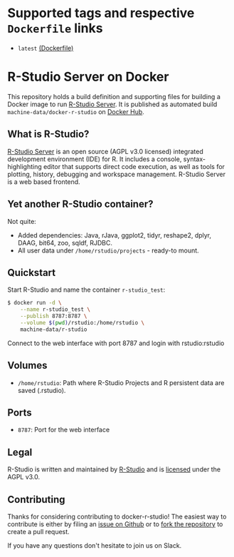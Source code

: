 # Supported tags and respective `Dockerfile` links

- `latest` [(Dockerfile)](https://github.com/machine-data/docker-r-studio/blob/master/Dockerfile)

# R-Studio Server on Docker

This repository holds a build definition and supporting files for building a Docker image to run [R-Studio Server](https://www.rstudio.org).
It is published as automated build `machine-data/docker-r-studio` on [Docker Hub](https://registry.hub.docker.com/u/machinedata/r-studio/).

## What is R-Studio?

[R-Studio Server](https://www.rstudio.org) is an open source (AGPL v3.0 licensed) integrated development environment (IDE) for R. It includes a console, syntax-highlighting editor that supports direct code execution, as well as tools for plotting, history, debugging and workspace management. R-Studio Server is a web based frontend.

## Yet another R-Studio container?

Not quite:
- Added dependencies: Java, rJava, ggplot2, tidyr, reshape2, dplyr, DAAG, bit64, zoo, sqldf, RJDBC.
- All user data under `/home/rstudio/projects` - ready-to mount.

## Quickstart

Start R-Studio and name the container `r-studio_test`:

```sh
$ docker run -d \
    --name r-studio_test \
    --publish 8787:8787 \
    --volume $(pwd)/rstudio:/home/rstudio \
    machine-data/r-studio
```

Connect to the web interface with port 8787 and login with rstudio:rstudio

## Volumes

- `/home/rstudio`: Path where R-Studio Projects and R persistent data are saved (.rstudio).

## Ports

- `8787`: Port for the web interface

## Legal

R-Studio is written and maintained by [R-Studio](https://www.rstudio.com/about/eula/) and is [licensed](https://github.com/rstudio/rstudio/blob/master/COPYING) under the AGPL v3.0.

## Contributing

Thanks for considering contributing to docker-r-studio!
The easiest way to contribute is either by filing an [issue on Github](https://github.com/machine-data/docker-r-studio/issues) or to [fork the repository](https://github.com/machine-data/docker-r-studio/fork) to create a pull request.

If you have any questions don't hesitate to join us on Slack.
